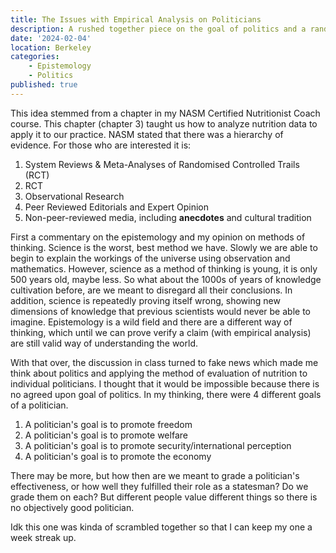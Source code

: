```yaml
---
title: The Issues with Empirical Analysis on Politicians
description: A rushed together piece on the goal of politics and a random rant on epistemology
date: '2024-02-04'
location: Berkeley
categories: 
    - Epistemology
    - Politics
published: true
---
```


This idea stemmed from a chapter in my NASM Certified Nutritionist Coach course. This chapter (chapter 3) taught us how to analyze nutrition data to apply it to our practice. NASM stated that there was a hierarchy of evidence. For those who are interested it is: 

1. System Reviews & Meta-Analyses of Randomised Controlled Trails (RCT)
2. RCT
3. Observational Research 
4. Peer Reviewed Editorials and Expert Opinion
5. Non-peer-reviewed media, including **anecdotes** and cultural tradition

First a commentary on the epistemology and my opinion on methods of thinking. Science is the worst, best method we have. Slowly we are able to begin to explain the workings of the universe using observation and mathematics. However, science as a method of thinking is young, it is only 500 years old, maybe less. So what about the 1000s of years of knowledge cultivation before, are we meant to disregard all their conclusions. In addition, science is repeatedly proving itself wrong, showing new dimensions of knowledge that previous scientists would never be able to imagine. Epistemology is a wild field and there are a different way of thinking, which until we can prove verify a claim (with empirical analysis) are still valid way of understanding the world. 

With that over, the discussion in class turned to fake news which made me think about politics and applying the method of evaluation of nutrition to individual politicians. I thought that it would be impossible because there is no agreed upon goal of politics. In my thinking, there were 4 different goals of a politician. 

1. A politician's goal is to promote freedom
2. A politician's goal is to promote welfare 
3. A politician's goal is to promote security/international perception 
4. A politician's goal is to promote the economy

There may be more, but how then are we meant to grade a politician's effectiveness, or how well they fulfilled their role as a statesman? Do we grade them on each? But different people value different things so there is no objectively good politician. 

Idk this one was kinda of scrambled together so that I can keep my one a week streak up. 